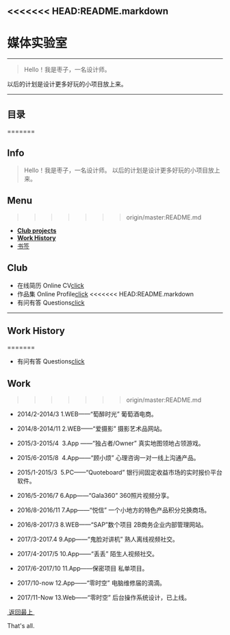 <<<<<<< HEAD:README.markdown
---- 
# 媒体实验室
---- 
> Hello！我是枣子，一名设计师。
> 
以后的计划是设计更多好玩的小项目放上来。

---- 
## 目录
=======
## Info
> Hello！我是枣子，一名设计师。
> 以后的计划是设计更多好玩的小项目放上来。

## Menu
>>>>>>> origin/master:README.md
- [**Club projects**][1]
- [**Work History**][2]
- [书签][3] 

## Club
- 在线简历 Online CV[click][4]
- 作品集 Online Profile[click][5]
<<<<<<< HEAD:README.markdown
-  有问有答 Questions[click][6]
---- 
## Work History
=======
	  
	  
- 有问有答 Questions[click][6]

## Work
>>>>>>> origin/master:README.md
- 2014/2-2014/3
	1.WEB——“萄醉时光” 葡萄酒电商。

- 2014/8-2014/11
	2.WEB——“爱摄影” 摄影艺术品网站。
	  
- 2015/3-2015/4 
	3.App ——“独占者/Owner”
	真实地图领地占领游戏。

- 2015/6-2015/8 
	4.App——“顾小烦”
	心理咨询一对一线上沟通产品。

- 2015/1-2015/3 
	5.PC——“Quoteboard”
	银行间固定收益市场的实时报价平台软件。

- 2016/5-2016/7
	6.App——“Gala360”
	360照片视频分享。
	  
- 2016/8-2016/11
	7.App——“悦信”
	一个小地方的特色产品积分兑换商场。

- 2016/8-2017/3
	8.WEB——“SAP”数个项目
	2B商务企业内部管理网站。
	  
- 2017/3-2017.4
	9.App——“鬼脸对讲机”
	熟人离线视频社交。
	  
- 2017/4-2017/5
	10.App——“丢丢”
	陌生人视频社交。
	  
- 2017/6-2017/10
	11.App——保密项目
	私单项目。
	  
- 2017/10-now
	12.App——“零时空”
	电脑维修届的滴滴。
	  
- 2017/11-Now
	13.Web——“零时空”
	后台操作系统设计，已上线。
	  
[ 返回最上 ][7]

  
That's all.

[1]:	#club
[2]:	#work
[3]:	http://dosthcool.roughdraft.io
[4]:	https://dosthcool.github.io/cho-moon.html
[5]:	https://dosthcool.github.io
[6]:	https://dosthcool.github.io/questions.html
[7]:	#menu
